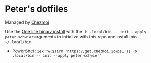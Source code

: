 # Peter's dotfiles

Managed by [Chezmoi](https://www.chezmoi.io/)

Use the [One line binary install](https://www.chezmoi.io/install/#one-line-binary-install) with the `-b .local/bin -- init --apply peter-schwier` arguments to initialize with this repo and install into `~/.local/bin`.

* PowerShell: `iex "&{$(irm 'https://get.chezmoi.io/ps1')} -b .local/bin -- init --apply peter-schwier"`
